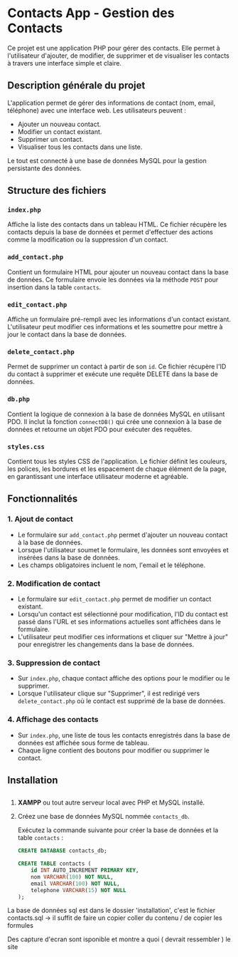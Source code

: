 # Contacts App - Gestion des Contacts

Ce projet est une application PHP pour gérer des contacts. Elle permet à l'utilisateur d'ajouter, de modifier, de supprimer et de visualiser les contacts à travers une interface simple et claire.

## Description générale du projet

L'application permet de gérer des informations de contact (nom, email, téléphone) avec une interface web. Les utilisateurs peuvent :
- Ajouter un nouveau contact.
- Modifier un contact existant.
- Supprimer un contact.
- Visualiser tous les contacts dans une liste.

Le tout est connecté à une base de données MySQL pour la gestion persistante des données.

## Structure des fichiers

### `index.php`
Affiche la liste des contacts dans un tableau HTML. Ce fichier récupère les contacts depuis la base de données et permet d'effectuer des actions comme la modification ou la suppression d'un contact.

### `add_contact.php`
Contient un formulaire HTML pour ajouter un nouveau contact dans la base de données. Ce formulaire envoie les données via la méthode `POST` pour insertion dans la table `contacts`.

### `edit_contact.php`
Affiche un formulaire pré-rempli avec les informations d'un contact existant. L'utilisateur peut modifier ces informations et les soumettre pour mettre à jour le contact dans la base de données.

### `delete_contact.php`
Permet de supprimer un contact à partir de son `id`. Ce fichier récupère l'ID du contact à supprimer et exécute une requête DELETE dans la base de données.

### `db.php`
Contient la logique de connexion à la base de données MySQL en utilisant PDO. Il inclut la fonction `connectDB()` qui crée une connexion à la base de données et retourne un objet PDO pour exécuter des requêtes.

### `styles.css`
Contient tous les styles CSS de l'application. Le fichier définit les couleurs, les polices, les bordures et les espacement de chaque élément de la page, en garantissant une interface utilisateur moderne et agréable.

## Fonctionnalités

### 1. **Ajout de contact**
   - Le formulaire sur `add_contact.php` permet d'ajouter un nouveau contact à la base de données.
   - Lorsque l'utilisateur soumet le formulaire, les données sont envoyées et insérées dans la base de données.
   - Les champs obligatoires incluent le nom, l'email et le téléphone.

### 2. **Modification de contact**
   - Le formulaire sur `edit_contact.php` permet de modifier un contact existant. 
   - Lorsqu'un contact est sélectionné pour modification, l'ID du contact est passé dans l'URL et ses informations actuelles sont affichées dans le formulaire.
   - L'utilisateur peut modifier ces informations et cliquer sur "Mettre à jour" pour enregistrer les changements dans la base de données.

### 3. **Suppression de contact**
   - Sur `index.php`, chaque contact affiche des options pour le modifier ou le supprimer.
   - Lorsque l'utilisateur clique sur "Supprimer", il est redirigé vers `delete_contact.php` où le contact est supprimé de la base de données.

### 4. **Affichage des contacts**
   - Sur `index.php`, une liste de tous les contacts enregistrés dans la base de données est affichée sous forme de tableau.
   - Chaque ligne contient des boutons pour modifier ou supprimer le contact.


## ############################################
##               Installation                 #
## ############################################

1. **XAMPP** ou tout autre serveur local avec PHP et MySQL installé.
2. Créez une base de données MySQL nommée `contacts_db`.
   
   Exécutez la commande suivante pour créer la base de données et la table `contacts` :
   ```sql
   CREATE DATABASE contacts_db;
   
   CREATE TABLE contacts (
       id INT AUTO_INCREMENT PRIMARY KEY,
       nom VARCHAR(100) NOT NULL,
       email VARCHAR(100) NOT NULL,
       telephone VARCHAR(15) NOT NULL
   );

La base de données sql est dans le dossier 'installation', c'est le fichier contacts.sql
-> il suffit de faire un copier coller du contenu / de copier les formules 

Des capture d'ecran sont isponible et montre a quoi ( devrait ressembler ) le site